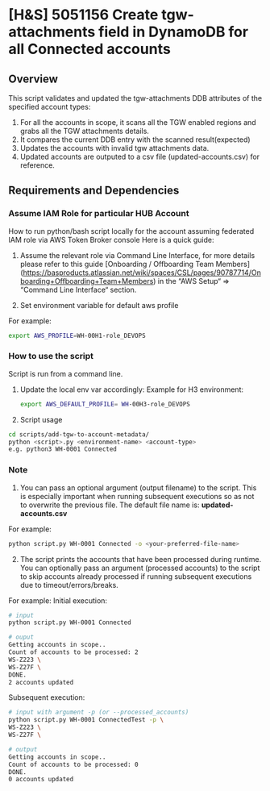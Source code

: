 # [H&S] 5051156 Create tgw-attachments field in DynamoDB for all Connected accounts


## Overview

This script validates and updated the tgw-attachments DDB attributes of the specified account types:
1. For all the accounts in scope, it scans all the TGW enabled regions and grabs all the TGW attachments details.
2. It compares the current DDB entry with the scanned result(expected)
3. Updates the accounts with invalid tgw attachments data.
4. Updated accounts are outputed to a csv file (updated-accounts.csv) for reference.


## Requirements and Dependencies

### Assume IAM Role for particular HUB Account

How to run python/bash script locally for the account assuming federated IAM role via AWS Token Broker console
Here is a quick guide:

1. Assume the relevant role via Command Line Interface, for more details please refer to this guide [Onboarding / Offboarding Team Members] (<https://basproducts.atlassian.net/wiki/spaces/CSL/pages/90787714/Onboarding+Offboarding+Team+Members>) in the “AWS Setup“ => “Command Line Interface“ section.

2. Set environment variable for default aws profile

For example:
```bash
export AWS_PROFILE=WH-00H1-role_DEVOPS
```

### How to use the script

Script is run from a command line.

1. Update the local env var accordingly:
    Example for H3 environment:
    ```bash
    export AWS_DEFAULT_PROFILE= WH-00H3-role_DEVOPS
    ```

2. Script usage

```bash
cd scripts/add-tgw-to-account-metadata/
python <script>.py <environment-name> <account-type>
e.g. python3 WH-0001 Connected
```

### Note
1. You can pass an optional argument (output filename) to the script.
This is especially important when running subsequent executions so as not to overwrite the previous file.
The default file name is: __updated-accounts.csv__

For example:
```bash
python script.py WH-0001 Connected -o <your-preferred-file-name>
```


2. The script prints the accounts that have been processed during runtime.
You can optionally pass an argument (processed accounts) to the script to skip accounts already processed if running subsequent executions due to timeout/errors/breaks.

For example:
Initial execution:
```bash
# input
python script.py WH-0001 Connected

# ouput
Getting accounts in scope..
Count of accounts to be processed: 2
WS-Z223 \
WS-Z27F \
DONE.
2 accounts updated
```

Subsequent execution:
```bash
# input with argument -p (or --processed_accounts)
python script.py WH-0001 ConnectedTest -p \
WS-Z223 \
WS-Z27F \

# output
Getting accounts in scope..
Count of accounts to be processed: 0
DONE.
0 accounts updated
```
